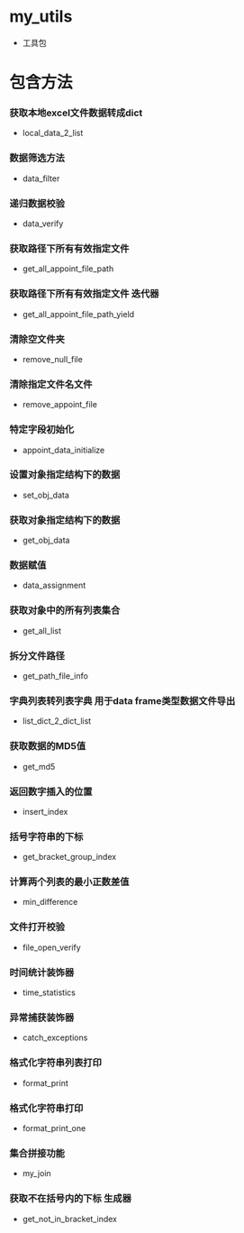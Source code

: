 # my_utils
- 工具包
# 包含方法
### 获取本地excel文件数据转成dict
- local_data_2_list
### 数据筛选方法
- data_filter
### 递归数据校验
- data_verify
### 获取路径下所有有效指定文件
- get_all_appoint_file_path
### 获取路径下所有有效指定文件 迭代器
- get_all_appoint_file_path_yield
### 清除空文件夹
- remove_null_file
### 清除指定文件名文件
- remove_appoint_file
### 特定字段初始化
- appoint_data_initialize
### 设置对象指定结构下的数据
- set_obj_data
### 获取对象指定结构下的数据
- get_obj_data
### 数据赋值
- data_assignment
### 获取对象中的所有列表集合
- get_all_list
### 拆分文件路径
- get_path_file_info
### 字典列表转列表字典 用于data frame类型数据文件导出
- list_dict_2_dict_list
### 获取数据的MD5值
- get_md5
### 返回数字插入的位置
- insert_index
### 括号字符串的下标
- get_bracket_group_index
### 计算两个列表的最小正数差值
- min_difference
### 文件打开校验
- file_open_verify
### 时间统计装饰器
- time_statistics
### 异常捕获装饰器
- catch_exceptions
### 格式化字符串列表打印
- format_print
### 格式化字符串打印
- format_print_one
### 集合拼接功能
- my_join
### 获取不在括号内的下标 生成器
- get_not_in_bracket_index
